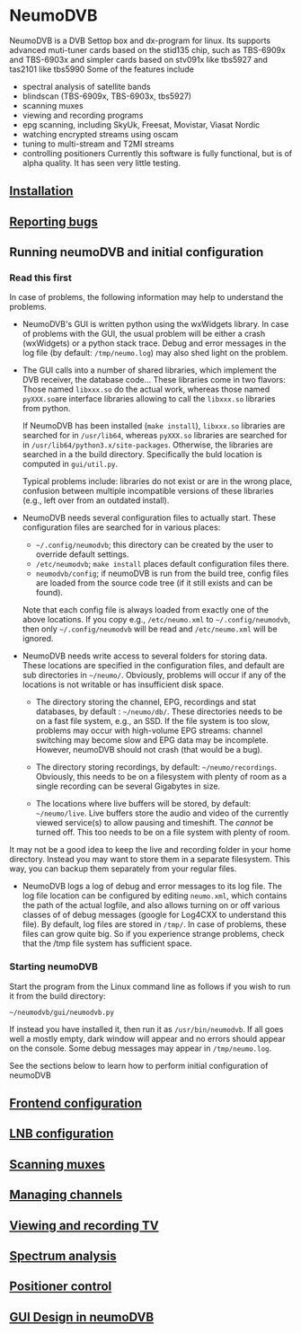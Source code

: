 # NeumoDVB #

NeumoDVB is a DVB Settop box and dx-program for linux.
Its supports advanced muti-tuner cards based on the stid135 chip, such as TBS-6909x and TBS-6903x
and simpler cards based on stv091x like tbs5927 and tas2101 like tbs5990
Some of the features include

 * spectral analysis of satellite bands
 * blindscan (TBS-6909x, TBS-6903x, tbs5927)
 * scanning muxes
 * viewing and recording programs
 * epg scanning, including SkyUk, Freesat, Movistar, Viasat Nordic
 * watching encrypted streams using oscam
 * tuning to multi-stream and T2MI streams
 * controlling positioners
Currently this software is fully functional, but is of alpha quality. It has seen
very little testing.

## [Installation](docs/INSTALL.md) ##

## [Reporting bugs](docs/bugs.md) ##

## Running neumoDVB and initial configuration ##

### Read this first ###

In case of problems, the following information may help to understand the problems.

* NeumoDVB's GUI is written python using the wxWidgets library. In case of problems
  with the GUI, the usual problem will be either a crash (wxWidgets) or a python stack trace. Debug and
  error messages in the log file (by default: `/tmp/neumo.log`) may also shed light on the problem.
* The GUI calls into  a number of shared libraries, which implement the DVB receiver, the database code...
  These libraries come in two flavors:  Those named `libxxx.so` do the actual work, whereas those named
  `pyXXX.so`are interface libraries allowing to call the `libxxx.so` libraries from python.

  If NeumoDVB has been installed (`make install`), `libxxx.so` libraries are searched for in `/usr/lib64`,
  whereas `pyXXX.so` libraries are searched for in `/usr/lib64/python3.x/site-packages`. Otherwise, the libraries
  are searched in a the build directory. Specifically the buld location is computed in `gui/util.py`.

  Typical problems include: libraries do not exist or are in the wrong place, confusion between
  multiple incompatible versions of these libraries (e.g., left over from an outdated install).

* NeumoDVB needs several configuration files to actually start. These configuration files are searched for in
  various places:

  * `~/.config/neumodvb`; this directory can be created by the user to override default settings.
  * `/etc/neumodvb`; `make install` places default configuration files there.
  * `neumodvb/config`;  if neumoDVB is run from the build tree, config files are loaded from the
  source code tree (if it still exists and can be found).

  Note that each config file is always loaded from exactly one of the above locations. If you copy
  e.g., `/etc/neumo.xml` to `~/.config/neumodvb`, then only `~/.config/neumodvb` will be read and `/etc/neumo.xml`
  will be ignored.

* NeumoDVB needs  write access to several folders for storing data. These locations are specified in
  the configuration files, and default are sub directories in `~/neumo/`.
  Obviously, problems will occur if any of the locations is not writable or has insufficient disk space.

  * The directory storing the channel, EPG, recordings and stat databases, by default : `~/neumo/db/`.
  These directories needs to be on a fast  file system, e.g., an SSD. If the file system is too slow,
  problems may occur with high-volume EPG streams: channel switching may become slow and EPG data may be
  incomplete. However, neumoDVB should not crash (that would be a bug).

  * The directory storing recordings, by default: `~/neumo/recordings`. Obviously, this needs to
  be on a filesystem with plenty of room as a single recording can be several Gigabytes in size.

  * The locations where live buffers will be stored, by default: `~/neumo/live`. Live buffers store the audio and
  video of the currently viewed service(s) to allow pausing and timeshift. The *cannot* be turned off.
  This too needs to  be on a file system with plenty of room.

 It may not be a good idea to keep the live and recording folder in your home directory. Instead you may want
 to store them in a separate filesystem. This way, you can backup them separately from your regular files.

* NeumoDVB logs a log of debug and error messages to its log file. The log file location can be configured
  by editing `neumo.xml`, which contains the path of the actual logfile, and also allows turning on or off
  various classes of of debug messages (google for Log4CXX to understand this file). By default, log files
  are stored in `/tmp/`. In case of problems, these files can grow quite big. So if you experience strange
  problems, check that the /tmp file system has sufficient space.

### Starting neumoDVB ###

Start the program from the Linux command line as follows if you wish to run it from the build directory:

```~/neumodvb/gui/neumodvb.py```

If instead you have installed it, then run it as `/usr/bin/neumodvb`. If all goes well a mostly empty, dark
window will appear and no errors should appear on the console. Some debug messages may appear in `/tmp/neumo.log`.

See the sections below to learn how to perform initial configuration of neumoDVB


## [Frontend configuration](docs/frontends.md) ##

## [LNB configuration](docs/lnbs.md) ##

## [Scanning muxes](docs/muxes.md) ##

## [Managing channels](docs/channel_management.md) ##

## [Viewing and recording TV](docs/viewing.md) ##

## [Spectrum analysis](docs/spectrum.md) ##

## [Positioner control](docs/positioner.md) ##


## [GUI Design in neumoDVB](docs/gui_design.md) ##

